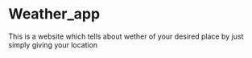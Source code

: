 # Weather_app
This is a website which tells about wether of your desired place by just simply giving your location

